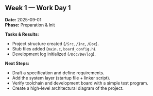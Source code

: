 ## Week 1 — Work Day 1
**Date:** 2025-09-01  
**Phase:** Preparation & Init  

**Tasks & Results:**

* Project structure created (`/Src`, `/Inc`, `/Doc`).
* Stub files added (`main.c`, `board_config.h`).
* Development log initialized (`/Doc/Devlog`).

**Next Steps:**

* Draft a specification and define requirements.
* Add the system layer (startup file + linker script).
* Verify toolchain and development board with a simple test program.
* Create a high-level architectural diagram of the project.
